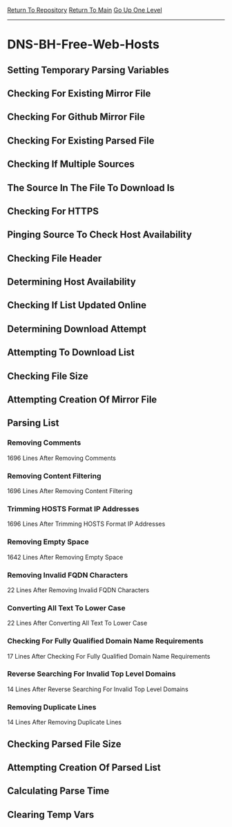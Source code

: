[Return To Repository](https://github.com/deathbybandaid/piholeparser/)
[Return To Main](https://github.com/deathbybandaid/piholeparser/blob/master/RecentRunLogs/Mainlog.md)
[Go Up One Level](https://github.com/deathbybandaid/piholeparser/blob/master/RecentRunLogs/TopLevelScripts/30-Processing-Blacklists.md)
____________________________________
# DNS-BH-Free-Web-Hosts
## Setting Temporary Parsing Variables
## Checking For Existing Mirror File
## Checking For Github Mirror File
## Checking For Existing Parsed File
## Checking If Multiple Sources
## The Source In The File To Download Is
## Checking For HTTPS
## Pinging Source To Check Host Availability
## Checking File Header
## Determining Host Availability
## Checking If List Updated Online
## Determining Download Attempt
## Attempting To Download List
## Checking File Size
## Attempting Creation Of Mirror File
## Parsing List
### Removing Comments
1696 Lines After Removing Comments
### Removing Content Filtering
1696 Lines After Removing Content Filtering
### Trimming HOSTS Format IP Addresses
1696 Lines After Trimming HOSTS Format IP Addresses
### Removing Empty Space
1642 Lines After Removing Empty Space
### Removing Invalid FQDN Characters
22 Lines After Removing Invalid FQDN Characters
### Converting All Text To Lower Case
22 Lines After Converting All Text To Lower Case
### Checking For Fully Qualified Domain Name Requirements
17 Lines After Checking For Fully Qualified Domain Name Requirements
### Reverse Searching For Invalid Top Level Domains
14 Lines After Reverse Searching For Invalid Top Level Domains
### Removing Duplicate Lines
14 Lines After Removing Duplicate Lines
## Checking Parsed File Size
## Attempting Creation Of Parsed List
## Calculating Parse Time
## Clearing Temp Vars
